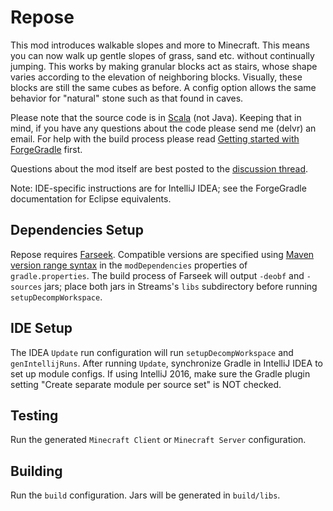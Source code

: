 # Repose
This mod introduces walkable slopes and more to Minecraft.
This means you can now walk up gentle slopes of grass, sand etc. without continually jumping.
This works by making granular blocks act as stairs, whose shape varies according to the elevation of neighboring blocks.
Visually, these blocks are still the same cubes as before.
A config option allows the same behavior for "natural" stone such as that found in caves.

Please note that the source code is in [Scala](http://scala-lang.org) (not Java).
Keeping that in mind, if you have any questions about the code please send me (delvr) an email.
For help with the build process please read [Getting started with ForgeGradle](http://www.minecraftforge.net/forum/topic/13860-tutorial-getting-started-with-forgegradle/) first.

Questions about the mod itself are best posted to the [discussion thread](http://www.minecraftforum.net/forums/mapping-and-modding/minecraft-mods/2076319-repose-walkable-soil-slopes-give-your-spacebar-a).

Note: IDE-specific instructions are for IntelliJ IDEA; see the ForgeGradle documentation for Eclipse equivalents.

## Dependencies Setup
Repose requires [Farseek](https://github.com/delvr/Farseek).
Compatible versions are specified using [Maven version range syntax](https://docs.oracle.com/middleware/1212/core/MAVEN/maven_version.htm#MAVEN402)
in the `modDependencies` properties of `gradle.properties`.
The build process of Farseek will output `-deobf` and `-sources` jars; place both jars in Streams's `libs` subdirectory before running `setupDecompWorkspace`.

## IDE Setup
The IDEA `Update` run configuration will run `setupDecompWorkspace` and `genIntellijRuns`.
After running `Update`, synchronize Gradle in IntelliJ IDEA to set up module configs.
If using IntelliJ 2016, make sure the Gradle plugin setting "Create separate module per source set" is NOT checked.

## Testing
Run the generated `Minecraft Client` or `Minecraft Server` configuration.

## Building
Run the `build` configuration. Jars will be generated in `build/libs`.

